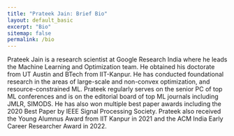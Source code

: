 ```yaml
---
title: "Prateek Jain: Brief Bio"
layout: default_basic
excerpt: "Bio"
sitemap: false
permalink: /bio
---
```


Prateek Jain is a research scientist at Google Research India where he leads the Machine Learning and Optimization team. He obtained his doctorate from UT Austin and BTech from IIT-Kanpur. He has conducted foundational research in the areas of large-scale and non-convex optimization, and resource-constrained ML. Prateek regularly serves on the senior PC of top ML conferences and is on the editorial board of top ML journals including JMLR, SIMODS. He has also won multiple best paper awards including the 2020 Best Paper by IEEE Signal Processing Society. Prateek also received the Young Alumnus Award from IIT Kanpur in 2021 and the ACM India Early Career Researcher Award in 2022.
